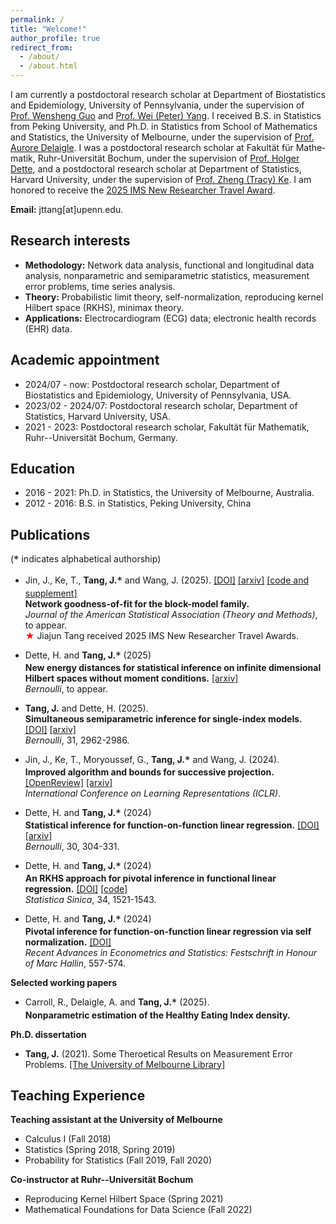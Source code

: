 ```yaml
---
permalink: /
title: "Welcome!"
author_profile: true
redirect_from: 
  - /about/
  - /about.html
---
```


<!-- <img src="../images/??" width="600"> -->

I am currently a postdoctoral research scholar at Department of Biostatistics and Epidemiology, University of Pennsylvania, under the supervision of [Prof. Wensheng Guo](https://www.med.upenn.edu/apps/faculty/index.php/g275/p10796) and [Prof. Wei (Peter) Yang](https://dbei.med.upenn.edu/staff/wei-peter-yang-phd/). I received B.S. in Statistics from Peking University, and Ph.D. in Statistics from School of Mathematics and Statistics, the University of Melbourne, under the supervision of [Prof. Aurore Delaigle](https://researchers.ms.unimelb.edu.au/~aurored/). I was a postdoctoral research scholar at Fa­kul­tät für Ma­the­ma­tik, Ruhr-Uni­ver­si­tät Bo­chum, under the supervision of [Prof. Holger Dette](https://math.ruhr-uni-bochum.de/en/faculty/professorships/stochastics/group-dette/staff/holger-dette/), and a postdoctoral research scholar at Department of Statistics, Harvard University, under the supervision of [Prof. Zheng (Tracy) Ke](https://www.tracyke.net/). I am honored to receive the [2025 IMS New Researcher Travel Award](https://imstat.org/2025/05/15/ims-travel-awards-2025-meet-the-winners/).
<!--
and [Jiashun Jin](https://www.stat.cmu.edu/~jiashun/).
-->

**Email:** jttang[at]upenn.edu.

## Research interests
* **Methodology:** Network data analysis, functional and longitudinal data analysis, nonparametric and semiparametric statistics, measurement error problems, time series analysis.
* **Theory:** Probabilistic limit theory, self-normalization, reproducing kernel Hilbert space (RKHS), minimax theory.
* **Applications:** Electrocardiogram (ECG) data; electronic health records (EHR) data.


## Academic appointment
* 2024/07 - now:  Postdoctoral research scholar, Department of Biostatistics and Epidemiology, University of Pennsylvania, USA.
* 2023/02 - 2024/07:  Postdoctoral research scholar, Department of Statistics, Harvard University, USA.
* 2021 - 2023:  Postdoctoral research scholar, Fakultät für Mathematik, Ruhr--Universität Bochum, Germany.

## Education
* 2016 - 2021:  Ph.D. in Statistics, the University of Melbourne, Australia.
* 2012 - 2016:  B.S. in Statistics, Peking University, China


## Publications

(<span style="font-size: 1.2em; vertical-align: middle;">*</span> indicates alphabetical authorship)
- Jin, J., Ke, T., **Tang, J.**<span style="font-size: 1.2em; vertical-align: middle;">*</span> and Wang, J. (2025). [[DOI]](https://www.tandfonline.com/doi/full/10.1080/01621459.2025.2479242) 
[[arxiv]](https://arxiv.org/pdf/2502.08609) [[code and supplement]](https://www.tandfonline.com/doi/suppl/10.1080/01621459.2025.2479242?scroll=top)<br>
**Network goodness-of-fit for the block-model family.** <br>
_Journal of the American Statistical Association (Theory and Methods)_, to appear.<br>
<span style="color:red">★</span> Jiajun Tang received 2025 IMS New Researcher Travel Awards.
<!--
34, 1603-1624.  
-->


- Dette, H. and **Tang, J.**<span style="font-size: 1.2em; vertical-align: middle;">*</span> (2025) <br>
  **New energy distances for statistical inference on infinite dimensional Hilbert spaces without moment conditions.** [[arxiv]](https://arxiv.org/abs/2403.11489) <br>
   _Bernoulli_, to appear.

- **Tang, J.** and Dette, H. (2025). <br>
**Simultaneous semiparametric inference for single-index models.**
[[DOI]](http://dx.doi.org/10.3150/24-BEJ1834) [[arxiv]](https://arxiv.org/abs/2407.01874)<br>
_Bernoulli_, 31, 2962-2986.

- Jin, J., Ke, T., Moryoussef, G., **Tang, J.**<span style="font-size: 1.2em; vertical-align: middle;">*</span> and Wang, J. (2024). <br>
**Improved algorithm and bounds for successive projection.** [[OpenReview]](https://openreview.net/forum?id=GlpawHh80l) [[arxiv]](https://arxiv.org/abs/2403.11013) <br>
_International Conference on Learning Representations (ICLR)_. 

- Dette, H. and **Tang, J.**<span style="font-size: 1.2em; vertical-align: middle;">*</span> (2024) <br>
**Statistical inference for function-on-function linear regression.** [[DOI]](http://dx.doi.org/10.3150/23-BEJ1598) [[arxiv]](https://arxiv.org/abs/2109.13603)<br>
_Bernoulli_, 30, 304-331. 

- Dette, H. and **Tang, J.**<span style="font-size: 1.2em; vertical-align: middle;">*</span> (2024) <br>
**An RKHS approach for pivotal inference in functional linear regression.** [[DOI]](https://www3.stat.sinica.edu.tw/statistica/j34n3/J34N312/J34N312.html) [[code]](https://github.com/jttang/SN_RKHS) <br>
_Statistica Sinica_, 34, 1521-1543. 

- Dette, H. and **Tang, J.**<span style="font-size: 1.2em; vertical-align: middle;">*</span> (2024) <br>
**Pivotal inference for function-on-function linear regression via self normalization.** [[DOI]](https://doi.org/10.1007/978-3-031-61853-6_28) <br>
_Recent Advances in Econometrics and Statistics: Festschrift in Honour of Marc Hallin_, 557-574. 

<!--
## Submitted papers
-->


**Selected working papers**
- Carroll, R., Delaigle, A. and **Tang, J.**<span style="font-size: 1.2em; vertical-align: middle;">*</span> (2025). <br>
**Nonparametric estimation of the Healthy Eating Index density.**

<!--


- **Tang, J.** and Guo, W. (2025) <br>
  **Probabilistic longitudinal mixed-effect functional principal component analysis with application to longitudinal ECG tracings.**

- Deo, R., Yang, W., **Tang, J.**, Marchlinski, F., Go, A. S., Soliman, E. Z. and Guo W. (2025). <br>
**Longitudinal trajectories of ECG tracings and the risk of atrial fibrillation.**

  

-->


**Ph.D. dissertation**
- **Tang, J.** (2021). Some Theroetical Results on Measurement Error Problems. [[The University of Melbourne Library]](https://minerva-access.unimelb.edu.au/items/c148585f-064a-501f-a2e2-61ef409bddaf)

## Teaching Experience

**Teaching assistant at the University of Melbourne**
- Calculus I (Fall 2018)
- Statistics (Spring 2018, Spring 2019)
- Probability for Statistics (Fall 2019, Fall 2020)

**Co-instructor at Ruhr--Universität Bochum**
- Reproducing Kernel Hilbert Space (Spring 2021)
- Mathematical Foundations for Data Science (Fall 2022)
